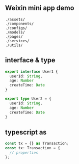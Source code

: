 ## Weixin mini app demo
```text
./assets/
./components/
./configs/
./models/
./pages/
./services/
./utils/
```

## interface & type
```ts
export interface User1 {
  userId: String,
  age: Number
  createTime: Date
}

export type User2 = {
  userId: String,
  age: Number
  createTime: Date
}
```

## typescript as
```ts
const tx = {} as Transaction;
const tx: Transaction = {
  // properties
};
```